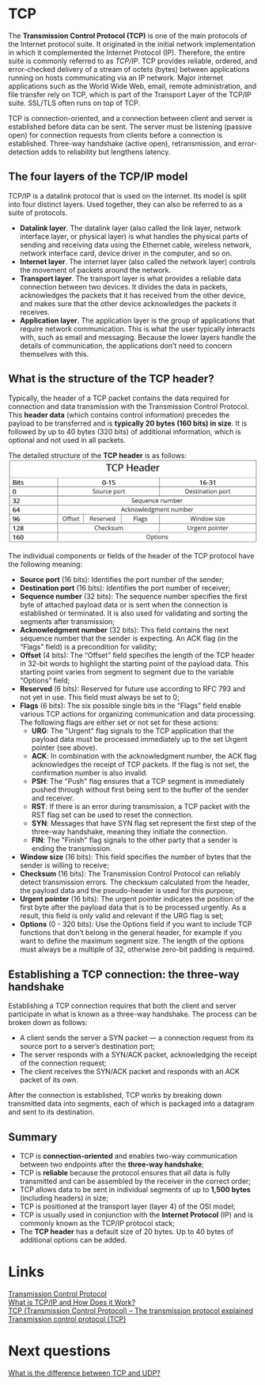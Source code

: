 # TCP
The **Transmission Control Protocol (TCP)** is one of the main protocols of the Internet protocol suite.  It originated in the initial network implementation in which it complemented the Internet Protocol (IP). Therefore, the entire suite is commonly referred to as *TCP/IP*. TCP provides reliable, ordered, and error-checked delivery of a stream of octets (bytes) between applications running on hosts communicating via an IP network. Major internet applications such as the World Wide Web, email, remote administration, and file transfer rely on TCP, which is part of the Transport Layer of the TCP/IP suite. SSL/TLS often runs on top of TCP.

TCP is connection-oriented, and a connection between client and server is established before data can be sent. The server must be listening (passive open) for connection requests from clients before a connection is established. Three-way handshake (active open), retransmission, and error-detection adds to reliability but lengthens latency.

## The four layers of the TCP/IP model
TCP/IP is a datalink protocol that is used on the internet. Its model is split into four distinct layers. Used together, they can also be referred to as a suite of protocols.

- **Datalink layer**. The datalink layer (also called the link layer, network interface layer, or physical layer) is what handles the physical parts of sending and receiving data using the Ethernet cable, wireless network, network interface card, device driver in the computer, and so on.
- **Internet layer**. The internet layer (also called the network layer) controls the movement of packets around the network.
- **Transport layer**. The transport layer is what provides a reliable data connection between two devices. It divides the data in packets, acknowledges the packets that it has received from the other device, and makes sure that the other device acknowledges the packets it receives.
- **Application layer**. The application layer is the group of applications that require network communication. This is what the user typically interacts with, such as email and messaging. Because the lower layers handle the details of communication, the applications don’t need to concern themselves with this.

## What is the structure of the TCP header?
Typically, the header of a TCP packet contains the data required for connection and data transmission with the Transmission Control Protocol. This **header data** (which contains control information) precedes the payload to be transferred and is **typically 20 bytes (160 bits) in size**. It is followed by up to 40 bytes (320 bits) of additional information, which is optional and not used in all packets.

The detailed structure of the **TCP header** is as follows:
![](./res/tcp_header.jpg "TCP Header")

The individual components or fields of the header of the TCP protocol have the following meaning:
- **Source port** (16 bits): Identifies the port number of the sender;
- **Destination port** (16 bits): Identifies the port number of receiver;
- **Sequence number** (32 bits): The sequence number specifies the first byte of attached payload data or is sent when the connection is established or terminated. It is also used for validating and sorting the segments after transmission;
- **Acknowledgment number** (32 bits): This field contains the next sequence number that the sender is expecting. An ACK flag (in the “Flags” field) is a precondition for validity;
- **Offset** (4 bits): The “Offset” field specifies the length of the TCP header in 32-bit words to highlight the starting point of the payload data. This starting point varies from segment to segment due to the variable “Options” field;
- **Reserved** (6 bits): Reserved for future use according to RFC 793 and not yet in use. This field must always be set to 0;
- **Flags** (6 bits): The six possible single bits in the “Flags” field enable various TCP actions for organizing communication and data processing. The following flags are either set or not set for these actions:
    - **URG**: The "Urgent" flag signals to the TCP application that the payload data must be processed immediately up to the set Urgent pointer (see above).
    - **ACK**: In combination with the acknowledgment number, the ACK flag acknowledges the receipt of TCP packets. If the flag is not set, the confirmation number is also invalid.
    - **PSH**: The "Push" flag ensures that a TCP segment is immediately pushed through without first being sent to the buffer of the sender and receiver.
    - **RST**: If there is an error during transmission, a TCP packet with the RST flag set can be used to reset the connection.
    - **SYN**: Messages that have SYN flag set represent the first step of the three-way handshake, meaning they initiate the connection.
    - **FIN**: The "Finish" flag signals to the other party that a sender is ending the transmission.    
- **Window size** (16 bits): This field specifies the number of bytes that the sender is willing to receive;
- **Checksum** (16 bits): The Transmission Control Protocol can reliably detect transmission errors. The checksum calculated from the header, the payload data and the pseudo-header is used for this purpose;
- **Urgent pointer** (16 bits): The urgent pointer indicates the position of the first byte after the payload data that is to be processed urgently. As a result, this field is only valid and relevant if the URG flag is set;
- **Options** (0 - 320 bits): Use the Options field if you want to include TCP functions that don’t belong in the general header, for example if you want to define the maximum segment size. The length of the options must always be a multiple of 32, otherwise zero-bit padding is required.

## Establishing a TCP connection: the three-way handshake
Establishing a TCP connection requires that both the client and server participate in what is known as a three-way handshake. The process can be broken down as follows:
- A client sends the server a SYN packet — a connection request from its source port to a server’s destination port;
- The server responds with a SYN/ACK packet, acknowledging the receipt of the connection request;
- The client receives the SYN/ACK packet and responds with an ACK packet of its own.

After the connection is established, TCP works by breaking down transmitted data into segments, each of which is packaged into a datagram and sent to its destination.

## Summary
- TCP is **connection-oriented** and enables two-way communication between two endpoints after the **three-way handshake**;
- TCP is **reliable** because the protocol ensures that all data is fully transmitted and can be assembled by the receiver in the correct order;
- TCP allows data to be sent in individual segments of up to **1,500 bytes** (including headers) in size;
- TCP is positioned at the transport layer (layer 4) of the OSI model;
- TCP is usually used in conjunction with the **Internet Protocol** (IP) and is commonly known as the TCP/IP protocol stack;
- The **TCP header** has a default size of 20 bytes. Up to 40 bytes of additional options can be added.

# Links
[Transmission Control Protocol](https://en.wikipedia.org/wiki/Transmission_Control_Protocol)  
[What is TCP/IP and How Does it Work?](https://www.avast.com/c-what-is-tcp-ip)  
[TCP (Transmission Control Protocol) – The transmission protocol explained](https://www.ionos.com/digitalguide/server/know-how/introduction-to-tcp/)  
[Transmission control protocol (TCP)](https://www.imperva.com/learn/ddos/tcp-transmission-control-protocol/)

# Next questions
[What is the difference between TCP and UDP?](https://github.com/Kirchhoff-/Android-Interview-Questions/blob/master/General/What%20is%20the%20difference%20between%20TCP%20and%20UDP.md)
